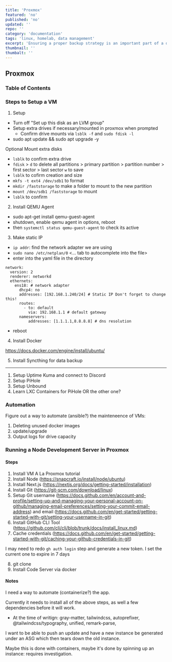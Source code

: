 ```yaml
---
title: 'Proxmox'
featured: 'no'
published: 'no'
updated: ''
repo: ''
category: 'documentation'
tags: 'linux, homelab, data management'
excerpt: 'Ensuring a proper backup strategy is an important part of a digital life.'
thumbnail: ''
thumbalt: ''
---
```


## Proxmox

### Table of Contents

### Steps to Setup a VM

1. Setup
- Turn off "Set up this disk as an LVM group"
- Setup extra drives if necessary/mounted in proxmox when prompted
  - Confirm drive mounts via `lsblk -f` and `sudo fdisk -l`
- sudo apt update && sudo apt upgrade -y

Optional Mount extra disks
- `lsblk` to confirm extra drive
- `fdisk` > `d` to delete all partitions > primary partition > partition number > first sector > last sector `w` to save
- `lsblk` to cofirm creation and size
- `mkfs -t ext4 /dev/sdb1` to format
- `mkdir /faststorage` to make a folder to mount to the new partition
- `mount /dev/sdb1 /faststorage` to mount
- `lsblk` to confirm

2. Install QEMU Agent
- sudo apt-get install qemu-guest-agent
- shutdown, enable qemu agent in options, reboot
- then `systemctl status qemu-guest-agent` to check its active

3. Make static IP
- `ip addr`: find the network adapter we are using
- `sudo nano /etc/netplan/0` <... tab to autocomplete into the file>
- enter into the yaml file in the directory

```
network:
  version: 2
  renderer: networkd
  ethernets:
    ens18: # network adapter
      dhcp4: no
      addresses: [192.168.1.240/24] # Static IP Don't forget to change this! 
      routes:
        - to: default
          via: 192.168.1.1 # default gateway 
      nameservers:
          addresses: [1.1.1.1,8.8.8.8] # dns resolution
```

- reboot

4. Install Docker

https://docs.docker.com/engine/install/ubuntu/

5. Install Syncthing for data backup



---

1. Setup Uptime Kuma and connect to Discord
2. Setup PiHole
3. Setup Unbound
4. Learn LXC Containers for PiHole OR the other one?


### Automation

Figure out a way to automate (ansible?) the mainteneence of VMs:

1. Deleting unused docker images
2. update/upgrade
3. Output logs for drive capacity



### Running a Node Development Server in Proxmox

#### Steps

1. Install VM A La Proxmox tutorial
2. Install Node (https://snapcraft.io/install/node/ubuntu)
3. Install Next.js (https://nextjs.org/docs/getting-started/installation)
4. Install Git (https://git-scm.com/download/linux)
5. Setup Git username (https://docs.github.com/en/account-and-profile/setting-up-and-managing-your-personal-account-on-github/managing-email-preferences/setting-your-commit-email-address) and email (https://docs.github.com/en/get-started/getting-started-with-git/setting-your-username-in-git)
6. Install GitHub CLI Tool (https://github.com/cli/cli/blob/trunk/docs/install_linux.md)
7. Cache credentials (https://docs.github.com/en/get-started/getting-started-with-git/caching-your-github-credentials-in-git)


I may need to redo `gh auth login` step and generate a new token. I set the current one to expire in 7 days

8. git clone <repo>
9. Install Code Server via docker


#### Notes

I need a way to automate (containerize?) the app.

Currently it needs to install all of the above steps, as well a few dependencies before it will work.
- At the time of writign: gray-matter, tailwindcss, autoprefixer, @tailwindcss/typography, unified, remark-parse, 

I want to be able to push an update and have a new instance be generated under an ASG which then tears down the old instance.

Maybe this is done with containers, maybe it's done by spinning up an instance: requires investigation.


